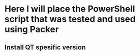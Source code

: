 # Here I will place the PowerShell script that was tested and used using Packer

## Install QT spesific version
